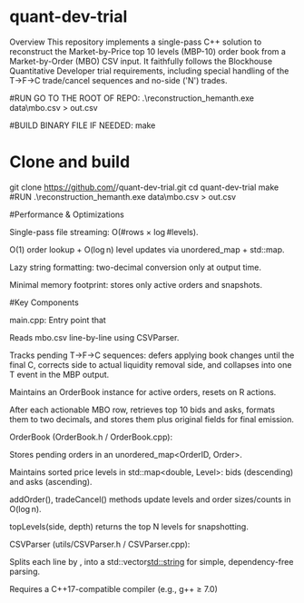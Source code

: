 ﻿# quant-dev-trial

Overview
This repository implements a single-pass C++ solution to reconstruct the Market-by-Price top 10 levels (MBP-10) order book from a Market-by-Order (MBO) CSV input. It faithfully follows the Blockhouse Quantitative Developer trial requirements, including special handling of the T→F→C trade/cancel sequences and no-side ('N') trades.


#RUN
GO TO THE ROOT OF REPO: .\reconstruction_hemanth.exe data\mbo.csv > out.csv

#BUILD BINARY FILE IF NEEDED: make

# Clone and build
git clone https://github.com/<your-username>/quant-dev-trial.git
cd quant-dev-trial
make  
#RUN
.\reconstruction_hemanth.exe data\mbo.csv > out.csv


#Performance & Optimizations

Single-pass file streaming: O(#rows × log #levels).

O(1) order lookup + O(log n) level updates via unordered_map + std::map.

Lazy string formatting: two-decimal conversion only at output time.

Minimal memory footprint: stores only active orders and snapshots.


#Key Components

main.cpp: Entry point that

Reads mbo.csv line-by-line using CSVParser.

Tracks pending T→F→C sequences: defers applying book changes until the final C, corrects side to actual liquidity removal side, and collapses into one T event in the MBP output.

Maintains an OrderBook instance for active orders, resets on R actions.

After each actionable MBO row, retrieves top 10 bids and asks, formats them to two decimals, and stores them plus original fields for final emission.

OrderBook (OrderBook.h / OrderBook.cpp):

Stores pending orders in an unordered_map<OrderID, Order>.

Maintains sorted price levels in std::map<double, Level>: bids (descending) and asks (ascending).

addOrder(), tradeCancel() methods update levels and order sizes/counts in O(log n).

topLevels(side, depth) returns the top N levels for snapshotting.

CSVParser (utils/CSVParser.h / CSVParser.cpp):

Splits each line by , into a std::vector<std::string> for simple, dependency-free parsing.


Requires a C++17-compatible compiler (e.g., g++ ≥ 7.0)
